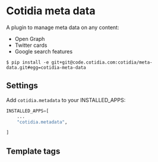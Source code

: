 # Cotidia meta data

A plugin to manage meta data on any content:

- Open Graph
- Twitter cards
- Google search features

```console
$ pip install -e git+git@code.cotidia.com:cotidia/meta-data.git#egg=cotidia-meta-data
```

## Settings

Add `cotidia.metadata` to your INSTALLED_APPS:

```python
INSTALLED_APPS=[
    ...
    "cotidia.metadata",

]
```

## Template tags
